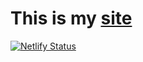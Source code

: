 # This is my [site](https://flishqa.netlify.app/)

[![Netlify Status](https://api.netlify.com/api/v1/badges/5c28ab79-a5f5-473e-9beb-95a3a91f00ee/deploy-status)](https://app.netlify.com/sites/flishqa/deploys)
